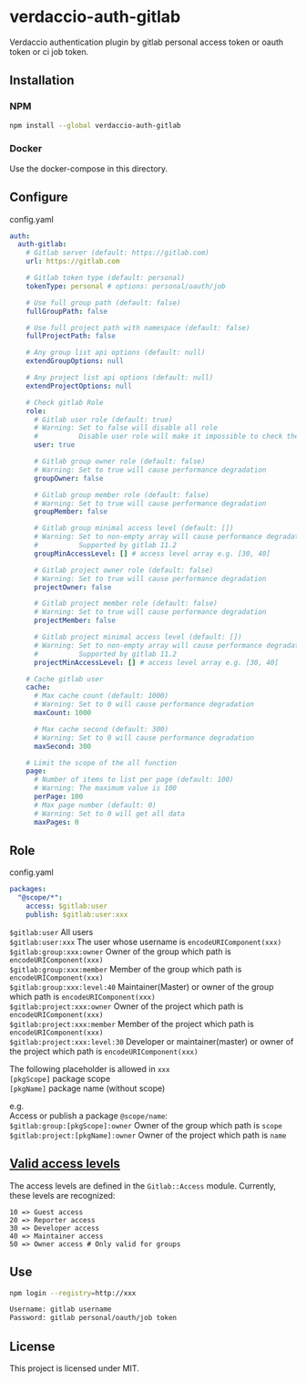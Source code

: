 # verdaccio-auth-gitlab

Verdaccio authentication plugin by gitlab personal access token or oauth token or ci job token.

## Installation

### NPM

```bash
npm install --global verdaccio-auth-gitlab
```

### Docker

Use the docker-compose in this directory.

## Configure

config.yaml

```yaml
auth:
  auth-gitlab:
    # Gitlab server (default: https://gitlab.com)
    url: https://gitlab.com

    # Gitlab token type (default: personal)
    tokenType: personal # options: personal/oauth/job

    # Use full group path (default: false)
    fullGroupPath: false

    # Use full project path with namespace (default: false)
    fullProjectPath: false

    # Any group list api options (default: null)
    extendGroupOptions: null

    # Any project list api options (default: null)
    extendProjectOptions: null

    # Check gitlab Role
    role:
      # Gitlab user role (default: true)
      # Warning: Set to false will disable all role
      #          Disable user role will make it impossible to check the relevance between username and token
      user: true

      # Gitlab group owner role (default: false)
      # Warning: Set to true will cause performance degradation
      groupOwner: false

      # Gitlab group member role (default: false)
      # Warning: Set to true will cause performance degradation
      groupMember: false

      # Gitlab group minimal access level (default: [])
      # Warning: Set to non-empty array will cause performance degradation
      #          Supported by gitlab 11.2
      groupMinAccessLevel: [] # access level array e.g. [30, 40]

      # Gitlab project owner role (default: false)
      # Warning: Set to true will cause performance degradation
      projectOwner: false

      # Gitlab project member role (default: false)
      # Warning: Set to true will cause performance degradation
      projectMember: false

      # Gitlab project minimal access level (default: [])
      # Warning: Set to non-empty array will cause performance degradation
      #          Supported by gitlab 11.2
      projectMinAccessLevel: [] # access level array e.g. [30, 40]

    # Cache gitlab user
    cache:
      # Max cache count (default: 1000)
      # Warning: Set to 0 will cause performance degradation
      maxCount: 1000

      # Max cache second (default: 300)
      # Warning: Set to 0 will cause performance degradation
      maxSecond: 300

    # Limit the scope of the all function
    page:
      # Number of items to list per page (default: 100)
      # Warning: The maximum value is 100
      perPage: 100
      # Max page number (default: 0)
      # Warning: Set to 0 will get all data
      maxPages: 0
```

## Role

config.yaml

```yaml
packages:
  "@scope/*":
    access: $gitlab:user
    publish: $gitlab:user:xxx
```

`$gitlab:user` All users  
`$gitlab:user:xxx` The user whose username is `encodeURIComponent(xxx)`  
`$gitlab:group:xxx:owner` Owner of the group which path is `encodeURIComponent(xxx)`  
`$gitlab:group:xxx:member` Member of the group which path is `encodeURIComponent(xxx)`  
`$gitlab:group:xxx:level:40` Maintainer(Master) or owner of the group which path is `encodeURIComponent(xxx)`  
`$gitlab:project:xxx:owner` Owner of the project which path is `encodeURIComponent(xxx)`  
`$gitlab:project:xxx:member` Member of the project which path is `encodeURIComponent(xxx)`  
`$gitlab:project:xxx:level:30` Developer or maintainer(master) or owner of the project which path is `encodeURIComponent(xxx)`

The following placeholder is allowed in `xxx`  
`[pkgScope]` package scope  
`[pkgName]` package name (without scope)

e.g.  
Access or publish a package `@scope/name`:  
`$gitlab:group:[pkgScope]:owner` Owner of the group which path is `scope`  
`$gitlab:project:[pkgName]:owner` Owner of the project which path is `name`

## [Valid access levels](https://docs.gitlab.com/ce/api/members.html)

The access levels are defined in the `Gitlab::Access` module. Currently, these levels are recognized:

```
10 => Guest access
20 => Reporter access
30 => Developer access
40 => Maintainer access
50 => Owner access # Only valid for groups
```

## Use

```bash
npm login --registry=http://xxx

Username: gitlab username
Password: gitlab personal/oauth/job token
```

## License

This project is licensed under MIT.
